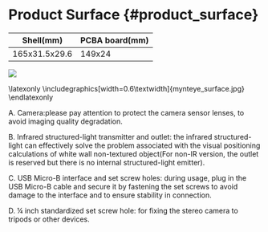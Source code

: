 # Product Surface {#product_surface}

| Shell(mm) | PCBA board(mm) |
| ------ | ------ |
| 165x31.5x29.6 | 149x24 |

![](zh-Hans/mynteye_surface.jpg)

\latexonly
\includegraphics[width=0.6\textwidth]{mynteye_surface.jpg}
\endlatexonly

A. Camera:please pay attention to protect the camera sensor lenses, to avoid imaging quality degradation.

B. Infrared structured-light transmitter and outlet: the infrared structured-light can effectively solve the problem associated with the visual positioning calculations of white wall non-textured object(For non-IR version, the outlet is reserved but there is no internal structured-light emitter).

C. USB Micro-B interface and set screw holes: during usage, plug in the USB Micro-B cable and secure it by fastening the set screws to avoid damage to the interface and to ensure stability in connection.

D. ¼ inch standardized set screw hole: for fixing the stereo camera to tripods or other devices.